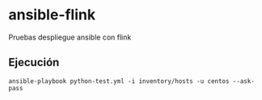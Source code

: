 # ansible-flink
Pruebas despliegue ansible con flink

## Ejecución    
```
ansible-playbook python-test.yml -i inventory/hosts -u centos --ask-pass 
```
